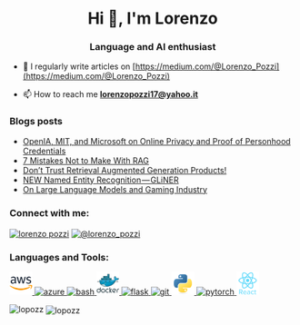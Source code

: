 <h1 align="center">Hi 👋, I'm Lorenzo</h1>
<h3 align="center">Language and AI enthusiast</h3>

- 📝 I regularly write articles on [https://medium.com/@Lorenzo_Pozzi](https://medium.com/@Lorenzo_Pozzi)

- 📫 How to reach me **lorenzopozzi17@yahoo.it**

### Blogs posts
<!-- BLOG-POST-LIST:START -->
- [OpenIA, MIT, and Microsoft on Online Privacy and Proof of Personhood Credentials](https://pub.towardsai.net/openia-mit-microsoft-and-more-on-online-proof-of-personhood-credentials-5a34f7b26a37?source=rss-78967275bd62------2)
- [7 Mistakes Not to Make With RAG](https://medium.com/@Lorenzo_Pozzi/improve-rag-systems-learning-from-mistakes-60f63d779dc2?source=rss-78967275bd62------2)
- [Don’t Trust Retrieval Augmented Generation Products!](https://medium.com/@Lorenzo_Pozzi/dont-trust-retrieval-augmented-generation-products-8e738a7e4b6b?source=rss-78967275bd62------2)
- [NEW Named Entity Recognition — GLiNER](https://medium.com/@Lorenzo_Pozzi/new-named-entity-recognition-gliner-27d4284cc268?source=rss-78967275bd62------2)
- [On Large Language Models and Gaming Industry](https://medium.com/@Lorenzo_Pozzi/large-language-models-and-gaming-industry-b98383dec18c?source=rss-78967275bd62------2)
<!-- BLOG-POST-LIST:END -->

<h3 align="left">Connect with me:</h3>
<p align="left">
<a href="https://linkedin.com/in/lorenzo pozzi" target="blank"><img align="center" src="https://raw.githubusercontent.com/rahuldkjain/github-profile-readme-generator/master/src/images/icons/Social/linked-in-alt.svg" alt="lorenzo pozzi" height="30" width="40" /></a>
<a href="https://medium.com/@lorenzo_pozzi" target="blank"><img align="center" src="https://raw.githubusercontent.com/rahuldkjain/github-profile-readme-generator/master/src/images/icons/Social/medium.svg" alt="@lorenzo_pozzi" height="30" width="40" /></a>
</p>

<h3 align="left">Languages and Tools:</h3>
<p align="left"> <a href="https://aws.amazon.com" target="_blank" rel="noreferrer"> <img src="https://raw.githubusercontent.com/devicons/devicon/master/icons/amazonwebservices/amazonwebservices-original-wordmark.svg" alt="aws" width="40" height="40"/> </a> <a href="https://azure.microsoft.com/en-in/" target="_blank" rel="noreferrer"> <img src="https://www.vectorlogo.zone/logos/microsoft_azure/microsoft_azure-icon.svg" alt="azure" width="40" height="40"/> </a> <a href="https://www.gnu.org/software/bash/" target="_blank" rel="noreferrer"> <img src="https://www.vectorlogo.zone/logos/gnu_bash/gnu_bash-icon.svg" alt="bash" width="40" height="40"/> </a> <a href="https://www.docker.com/" target="_blank" rel="noreferrer"> <img src="https://raw.githubusercontent.com/devicons/devicon/master/icons/docker/docker-original-wordmark.svg" alt="docker" width="40" height="40"/> </a> <a href="https://flask.palletsprojects.com/" target="_blank" rel="noreferrer"> <img src="https://www.vectorlogo.zone/logos/pocoo_flask/pocoo_flask-icon.svg" alt="flask" width="40" height="40"/> </a> <a href="https://git-scm.com/" target="_blank" rel="noreferrer"> <img src="https://www.vectorlogo.zone/logos/git-scm/git-scm-icon.svg" alt="git" width="40" height="40"/> </a> <a href="https://www.python.org" target="_blank" rel="noreferrer"> <img src="https://raw.githubusercontent.com/devicons/devicon/master/icons/python/python-original.svg" alt="python" width="40" height="40"/> </a> <a href="https://pytorch.org/" target="_blank" rel="noreferrer"> <img src="https://www.vectorlogo.zone/logos/pytorch/pytorch-icon.svg" alt="pytorch" width="40" height="40"/> </a> <a href="https://reactjs.org/" target="_blank" rel="noreferrer"> <img src="https://raw.githubusercontent.com/devicons/devicon/master/icons/react/react-original-wordmark.svg" alt="react" width="40" height="40"/> </a> </p>

<p><img align="left" src="https://github-readme-stats.vercel.app/api/top-langs?username=lopozz&show_icons=true&locale=en&layout=compact" alt="lopozz" /></p>

<p>&nbsp;<img align="center" src="https://github-readme-stats.vercel.app/api?username=lopozz&show_icons=true&locale=en" alt="lopozz" /></p>
